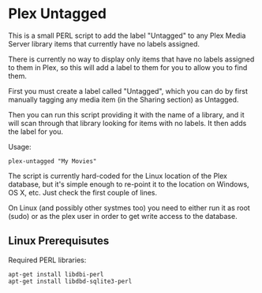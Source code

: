 Plex Untagged
=============

This is a small PERL script to add the label "Untagged" to any Plex Media
Server library items that currently have no labels assigned.

There is currently no way to display only items that have no labels assigned
to them in Plex, so this will add a label to them for you to allow you to
find them.

First you must create a label called "Untagged", which you can do by first
manually tagging any media item (in the Sharing section) as Untagged.

Then you can run this script providing it with the name of a library, and it
will scan through that library looking for items with no labels.  It then
adds the label for you.

Usage:

    plex-untagged "My Movies"

The script is currently hard-coded for the Linux location of the Plex
database, but it's simple enough to re-point it to the location on Windows,
OS X, etc.  Just check the first couple of lines.

On Linux (and possibly other systmes too) you need to either run it as root (sudo)
or as the plex user in order to get write access to the database.

Linux Prerequisutes
-------------------

Required PERL libraries:

    apt-get install libdbi-perl
    apt-get install libdbd-sqlite3-perl
